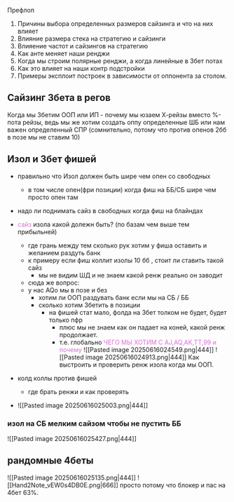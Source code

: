 Префлоп

1. Причины выбора определенных размеров сайзинга и что на них влияет
2. Влияние размера стека на стратегию и сайзинги
3. Влияение частот и сайзингов на стратегию
4. Как анте меняет наши ренджи
5. Когда мы строим полярные ренджи, а когда линейные в 3бет потах
6. Как это влияет на наши контр подстройки
7. Примеры эксплоит построек в зависимости от оппонента за столом.

## Сайзинг 3бета в регов
Когда мы 3бетим ООП или ИП - почему мы юзаем Х-рейзы вместо %-пота рейзы, ведь мы же хотим создать оппу определенные ШБ или нам важен определенный СПР (сомнительно, потому что против опенов 2бб в позе мы не ставим 10)

## Изол и 3бет фишей
- правильно что Изол должен быть шире чем опен со свободных
	- в том числе опен(фри позиции) когда фиш на ББ/СБ шире чем просто опен там
- надо ли поднимать сайз в свободных когда фиш на блайндах
- <span style="color:rgb(218, 112, 214)">сайз</span> изола какой долежн быть? (по базам чем выше тем прибыльней)
	- где грань между тем сколько рук хотим у фиша оставить и желанием раздуть банк
	- к примеру если фиш коллит изолы 10 бб , стоит ли ставить такой сайз
		- мы не видим ШД и не знаем какой ренж реально он заводит
	- сюда же вопрос: 
	- у нас AQo мы в позе и без
		- хотим ли ООП раздувать банк если мы на СБ / ББ
		- сколько хотим 3бетить в позиции 
			- на фишей стат мало, фолда на 3бет толком не будет, будет только пфр
				- плюс мы не знаем как он падает на коней, какой ренж продолжает.
				- т.е. глобально <span style="color:rgb(218, 112, 214)">ЧЕГО МЫ ХОТИМ С AJ,AQ,AK,TT,99 и почему</span> 
![[Pasted image 20250616024549.png|444]]
![[Pasted image 20250616024913.png|444]]
Как выстроить и проверить ренж изола когда мы ООП.

- колд коллы против фишей
	- где брать ренжи и как проверять
- ![[Pasted image 20250616025003.png|444]]
### изол на СБ мелким сайзом чтобы не пустить ББ
![[Pasted image 20250616025427.png|444]]


## рандомные 4беты
![[Pasted image 20250616025135.png|444]]
![[Hand2Note_vEW0s4DB0E.png|666]]
просто потому что блокер и пас на 4бет 63%.
